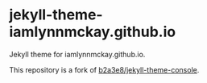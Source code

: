 # jekyll-theme-iamlynnmckay.github.io

Jekyll theme for iamlynnmckay.github.io.

This repository is a fork of [b2a3e8/jekyll-theme-console](https://github.com/b2a3e8/jekyll-theme-console).